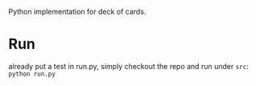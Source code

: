 Python implementation for deck of cards.

# Run
already put a test in run.py, simply checkout the repo and run under `src`:
`python run.py`
